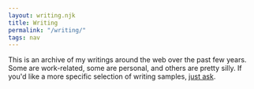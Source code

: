 ```yaml
---
layout: writing.njk
title: Writing
permalink: "/writing/"
tags: nav
---
```


This is an archive of my writings around the web over the past few years. Some are work-related, some are personal, and others are pretty silly. If you'd like a more specific selection of writing samples, [just ask](mailto:hello@coreycaitlin.com).

<!-- ## Older and even odder

- [Tumblr (internet detritus, 2009-2015)](http://ampersandean.tumblr.com)
- [Wordpress Blog (rants, 2008-2009)](https://coreyc.wordpress.com) -->
